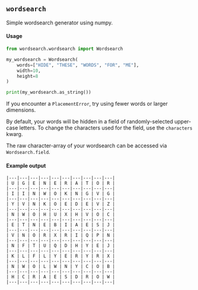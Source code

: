 ## `wordsearch`

Simple wordsearch generator using numpy.

#### Usage

```python
from wordsearch.wordsearch import Wordsearch

my_wordsearch = Wordsearch(
    words=["HIDE", "THESE", "WORDS", "FOR", "ME"],
    width=10,
    height=8
)

print(my_wordsearch.as_string())
```

If you encounter a `PlacementError`, try using fewer words or larger dimensions.

By default, your words will be hidden in a field of randomly-selected upper-case letters. To change the characters used for the field, use the `characters` kwarg.

The raw character-array of your wordsearch can be accessed via `Wordsearch.field`.

#### Example output

```
|---|---|---|---|---|---|---|---|---|---|
| U | G | E | N | E | R | A | T | O | R |
|---|---|---|---|---|---|---|---|---|---|
| I | I | N | W | O | K | N | G | V | G |
|---|---|---|---|---|---|---|---|---|---|
| Y | V | N | K | O | E | D | E | V | Z |
|---|---|---|---|---|---|---|---|---|---|
| N | W | O | H | U | X | H | V | O | C |
|---|---|---|---|---|---|---|---|---|---|
| E | T | N | E | B | I | A | E | S | J |
|---|---|---|---|---|---|---|---|---|---|
| V | N | O | R | X | R | I | Q | P | N |
|---|---|---|---|---|---|---|---|---|---|
| N | F | T | U | Q | D | H | Y | E | J |
|---|---|---|---|---|---|---|---|---|---|
| K | L | F | L | Y | E | R | Y | R | X |
|---|---|---|---|---|---|---|---|---|---|
| N | W | O | L | W | N | Y | C | O | B |
|---|---|---|---|---|---|---|---|---|---|
| H | C | R | A | E | S | D | R | O | W |
|---|---|---|---|---|---|---|---|---|---|
```
